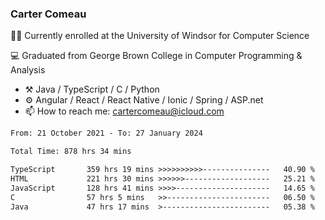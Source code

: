 ### Carter Comeau

🙋‍♂️ Currently enrolled at the University of Windsor for Computer Science

💻 Graduated from George Brown College in Computer Programming & Analysis

- ⚒️ Java / TypeScript / C / Python
- ⚙️ Angular / React / React Native / Ionic / Spring / ASP.net
- 📫 How to reach me: cartercomeau@icloud.com

<!--START_SECTION:waka-->

```txt
From: 21 October 2021 - To: 27 January 2024

Total Time: 878 hrs 34 mins

TypeScript       359 hrs 19 mins >>>>>>>>>>---------------   40.90 %
HTML             221 hrs 30 mins >>>>>>-------------------   25.21 %
JavaScript       128 hrs 41 mins >>>>---------------------   14.65 %
C                57 hrs 5 mins   >>-----------------------   06.50 %
Java             47 hrs 17 mins  >------------------------   05.38 %
```

<!--END_SECTION:waka-->
